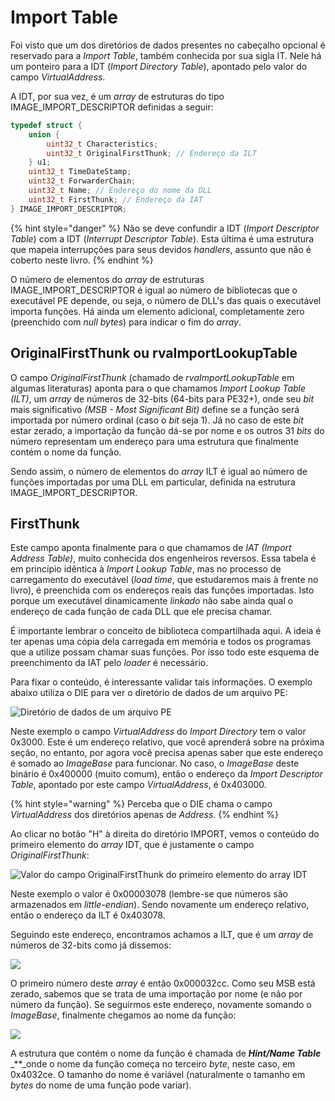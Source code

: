 # Import Table

Foi visto que um dos diretórios de dados presentes no cabeçalho opcional é reservado para a _Import Table_, também conhecida por sua sigla IT. Nele há um ponteiro para a IDT \(_Import Directory Table_\), apontado pelo valor do campo _VirtualAddress_.

A IDT, por sua vez, é um _array_ de estruturas do tipo IMAGE\_IMPORT\_DESCRIPTOR definidas a seguir:

```c
typedef struct {
    union {
        uint32_t Characteristics;
        uint32_t OriginalFirstThunk; // Endereço da ILT
    } u1;
    uint32_t TimeDateStamp;
    uint32_t ForwarderChain;
    uint32_t Name; // Endereço do nome da DLL
    uint32_t FirstThunk; // Endereço da IAT
} IMAGE_IMPORT_DESCRIPTOR;
```

{% hint style="danger" %}
Não se deve confundir a IDT \(_Import Descriptor Table_\) com a IDT \(_Interrupt Descriptor Table_\). Esta última é uma estrutura que mapeia interrupções para seus devidos _handlers_, assunto que não é coberto neste livro.
{% endhint %}

O número de elementos do _array_ de estruturas IMAGE\_IMPORT\_DESCRIPTOR é igual ao número de bibliotecas que o executável PE depende, ou seja, o número de DLL's das quais o executável importa funções. Há ainda um elemento adicional, completamente zero \(preenchido com _null bytes_\) para indicar o fim do _array_.

## OriginalFirstThunk ou rvaImportLookupTable

O campo _OriginalFirstThunk_ \(chamado de _rvaImportLookupTable_ em algumas literaturas\) aponta para o que chamamos _Import Lookup Table \(ILT\)_, um _array_ de números de 32-bits \(64-bits para PE32+\), onde seu _bit_ mais significativo _\(MSB - Most Significant Bit\)_ define se a função será importada por número ordinal \(caso o _bit_ seja 1\). Já no caso de este _bit_ estar zerado, a importação da função dá-se por nome e os outros 31 _bits_ do número representam um endereço para uma estrutura que finalmente contém o nome da função.

Sendo assim, o número de elementos do _array_ ILT é igual ao número de funções importadas por uma DLL em particular, definida na estrutura IMAGE\_IMPORT\_DESCRIPTOR.

## FirstThunk

Este campo aponta finalmente para o que chamamos de _IAT \(Import Address Table\)_, muito conhecida dos engenheiros reversos. Essa tabela é em princípio idêntica à _Import Lookup Table_, mas no processo de carregamento do executável \(_load time_, que estudaremos mais à frente no livro\), é preenchida com os endereços reais das funções importadas. Isto porque um executável dinamicamente _linkado_ não sabe ainda qual o endereço de cada função de cada DLL que ele precisa chamar.

É importante lembrar o conceito de biblioteca compartilhada aqui. A ideia é ter apenas uma cópia dela carregada em memória e todos os programas que a utilize possam chamar suas funções. Por isso todo este esquema de preenchimento da IAT pelo _loader_ é necessário.

Para fixar o conteúdo, é interessante validar tais informações. O exemplo abaixo utiliza o DIE para ver o diretório de dados de um arquivo PE:

![Diret&#xF3;rio de dados de um arquivo PE](../.gitbook/assets/import_directories.png)

Neste exemplo o campo _VirtualAddress_ do _Import Directory_ tem o valor 0x3000. Este é um endereço relativo, que você aprenderá sobre na próxima seção, no entanto, por agora você precisa apenas saber que este endereço é somado ao _ImageBase_ para funcionar. No caso, o _ImageBase_ deste binário é 0x400000 \(muito comum\), então o endereço da _Import Descriptor Table_, apontado por este campo _VirtualAddress_, é 0x403000.

{% hint style="warning" %}
Perceba que o DIE chama o campo _VirtualAddress_ dos diretórios apenas de _Address_.
{% endhint %}

Ao clicar no botão "H" à direita do diretório IMPORT, vemos o conteúdo do primeiro elemento do _array_ IDT, que é justamente o campo _OriginalFirstThunk_:

![Valor do campo OriginalFirstThunk do primeiro elemento do array IDT](../.gitbook/assets/idt.png)

Neste exemplo o valor é 0x00003078 \(lembre-se que números são armazenados em _little-endian_\). Sendo novamente um endereço relativo, então o endereço da ILT é 0x403078.

Seguindo este endereço, encontramos achamos a ILT, que é um _array_ de números de 32-bits como já dissemos:

![](../.gitbook/assets/ilt.png)

O primeiro número deste _array_ é então 0x000032cc. Como seu MSB está zerado, sabemos que se trata de uma importação por nome \(e não por número da função\). Se seguirmos este endereço, novamente somando o _ImageBase_, finalmente chegamos ao nome da função:

![](../.gitbook/assets/hint_name.png)

A estrutura que contém o nome da função é chamada de _**Hint/Name Table**_ _\*\*_onde o nome da função começa no terceiro _byte_, neste caso, em 0x4032ce. O tamanho do nome é variável \(naturalmente o tamanho em _bytes_ do nome de uma função pode variar\).

